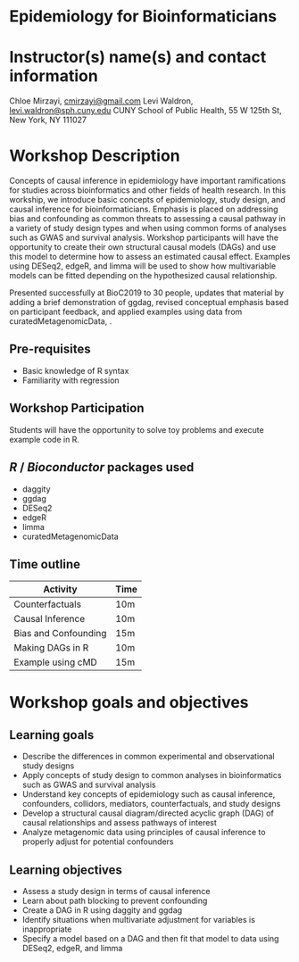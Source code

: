 # Epidemiology for Bioinformaticians

# Instructor(s) name(s) and contact information

Chloe Mirzayi, cmirzayi@gmail.com
Levi Waldron, levi.waldron@sph.cuny.edu
CUNY School of Public Health, 55 W 125th St, New York, NY 111027

# Workshop Description

Concepts of causal inference in epidemiology have important ramifications for studies across bioinformatics and other fields of health research. In this workship, we introduce basic concepts of epidemiology, study design, and causal inference for bioinformaticians. Emphasis is placed on addressing bias and confounding as common threats to assessing a causal pathway in a variety of study design types and when using common forms of analyses such as GWAS and survival analysis. Workshop participants will have the opportunity to create their own structural causal models (DAGs) and use this model to determine how to assess an estimated causal effect. Examples using DESeq2, edgeR, and limma will be used to show how multivariable models can be fitted depending on the hypothesized causal relationship.

Presented successfully at BioC2019 to 30 people, updates that material by adding a brief demonstration of ggdag, revised conceptual emphasis based on participant feedback, and applied examples using data from curatedMetagenomicData, .

## Pre-requisites

* Basic knowledge of R syntax
* Familiarity with regression

## Workshop Participation

Students will have the opportunity to solve toy problems and execute example code in R.

## _R_ / _Bioconductor_ packages used

* daggity
* ggdag
* DESeq2
* edgeR
* limma
* curatedMetagenomicData

## Time outline


| Activity                     | Time |
|------------------------------|------|
| Counterfactuals              | 10m  |
| Causal Inference	           | 10m  |
| Bias and Confounding	       | 15m  |
| Making DAGs in R             | 10m  |
| Example using cMD            | 15m  |


# Workshop goals and objectives

## Learning goals

* Describe the differences in common experimental and observational study designs
* Apply concepts of study design to common analyses in bioinformatics such as GWAS and survival analysis
* Understand key concepts of epidemiology such as causal inference, confounders, collidors, mediators, counterfactuals, and study designs
* Develop a structural causal diagram/directed acyclic graph (DAG) of causal relationships and assess pathways of interest
* Analyze metagenomic data using principles of causal inference to properly adjust for potential confounders

## Learning objectives

* Assess a study design in terms of causal inference
* Learn about path blocking to prevent confounding
* Create a DAG in R using daggity and ggdag
* Identify situations when multivariate adjustment for variables is inappropriate
* Specify a model based on a DAG and then fit that model to data using DESeq2, edgeR, and limma
